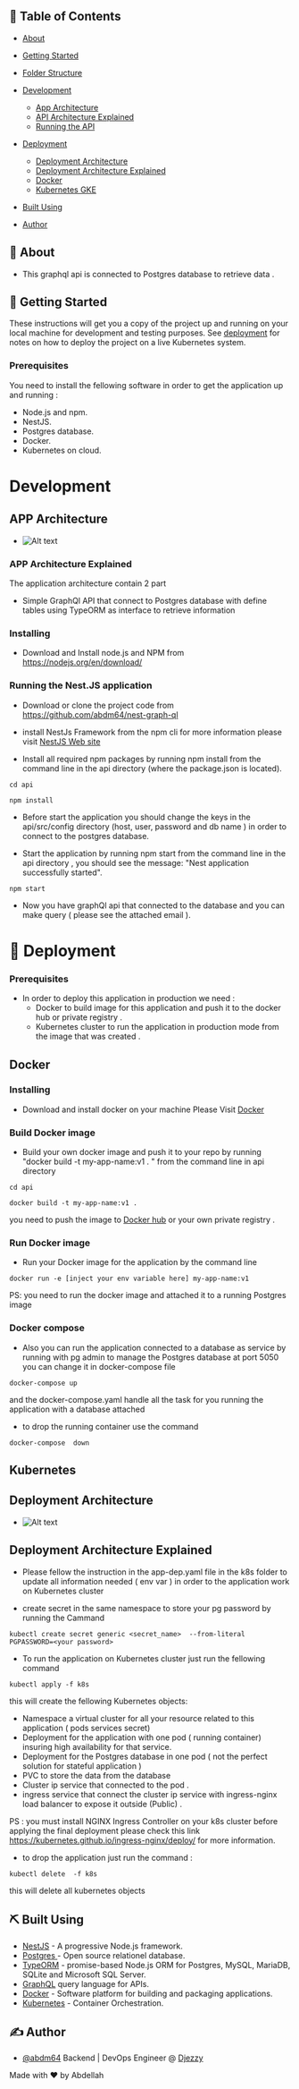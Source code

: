 ## 📝 Table of Contents

- [About](#about)
- [Getting Started](#getting_started)
- [Folder Structure](#folder)
- [Development ](#development)

  - [App Architecture](#app-archi)
  - [API Architecture Explained](#app-exp)
  - [Running the API](#app-run)

- [Deployment ](#deployment)
  - [Deployment Architecture](#dep-archi)
  - [Deployment Architecture Explained](#dep-exp)
  - [Docker](#docker)
  - [Kubernetes GKE](#k8s)
- [Built Using](#built_using)
- [Author](#authors)

## 🧐 About <a name = "about"></a>

- This graphql api is connected to Postgres database to retrieve data .

## 🏁 Getting Started <a name = "getting_started"></a>

These instructions will get you a copy of the project up and running on your local machine for development and testing purposes. See [deployment](#deployment) for notes on how to deploy the project on a live  Kubernetes system.

### Prerequisites

You need to install the fellowing software in order to get the application up and running :

- Node.js and npm.
- NestJS.
- Postgres database. 
- Docker.
- Kubernetes on cloud.


# Development <a name = "development"></a>

## APP Architecture <a name = "app-archi"></a>

- ![Alt text](./images/app-archi.png?raw=true "Title") 

### APP Architecture Explained <a name = "app-exp"></a>

The application architecture contain 2 part

- Simple  GraphQl API  that connect to Postgres  database with define tables  using TypeORM  as interface to retrieve information 


### Installing

- Download and Install node.js and NPM from https://nodejs.org/en/download/ 

### Running the Nest.JS application <a name = "app-run"></a>

- Download or clone the project code from https://github.com/abdm64/nest-graph-ql

- install NestJs Framework from the npm cli  for more information please visit [NestJS Web site](https://nestjs.com/) 

- Install all required npm packages by running npm install from the command line in the api  directory  (where the package.json is located).

```
cd api
```

```
npm install
```

- Before start the application you should change the  keys in the api/src/config directory (host, user, password and db name ) in order to connect to the postgres  database.

- Start the application by running npm start from the command line in the api directory , you should see the message:  "Nest application successfully started".


```
npm start
```

- Now you have   graphQl api that connected to the database and you can make query ( please see the attached  email ).  

# 🚀 Deployment <a name = "deployment"></a>

### Prerequisites

- In order to deploy this application in production we need :
  - Docker to build image for this application and push it to the docker hub or private registry .
  - Kubernetes cluster to run the application in production mode from the image that was created .

## Docker <a name = "docker"></a>

### Installing

- Download and install docker on your machine Please Visit [Docker](https://www.docker.com/) 

### Build Docker image

- Build your own docker image and push it to your repo by running "docker build -t my-app-name:v1 . "
  from the command line in api directory

```
cd api
```

```
docker build -t my-app-name:v1 .
```

you need to push the image to [Docker hub](https://hub.docker.com) or your own private  registry .

### Run Docker image

- Run your Docker image for the application by the command line

```
docker run -e [inject your env variable here] my-app-name:v1

```
PS: you need to run the docker image and attached it to a  running Postgres image 

### Docker compose

- Also you can run the application  connected to a database as service by running with pg admin to manage the Postgres database  at port 5050 you can change it in docker-compose  file 

```
docker-compose up
```

and the docker-compose.yaml handle all the task for you running the application with a  database attached 

- to drop the running container use the command

```
docker-compose  down
```

## Kubernetes <a name = "k8s"></a>

## Deployment Architecture <a name = "dep-archi"></a>

- ![Alt text](./images/heyday-dep-archi.png?raw=true "Title")

## Deployment Architecture Explained <a name = "dep-exp"></a>

- Please fellow the instruction in the app-dep.yaml file in the k8s folder to update all information needed ( env var ) in order to the application work on Kubernetes cluster

- create secret in the same namespace to store your pg password by running the Cammand 

```
kubectl create secret generic <secret_name>  --from-literal  PGPASSWORD=<your password>
```

- To run the application on Kubernetes cluster  just run the fellowing command

```
kubectl apply -f k8s

```

 this will create the fellowing  Kubernetes objects:

  - Namespace a virtual cluster for all your resource related to this application ( pods services secret)
  - Deployment for the application with one pod ( running container) insuring high availability for that service. 
  - Deployment for the Postgres database in one pod  ( not the perfect solution for stateful application )
  - PVC to store the data from the database 
  - Cluster ip service that connected to the pod .
  - ingress service that connect the cluster ip service with ingress-nginx load balancer to expose it outside (Public) .

 PS : you must install NGINX Ingress Controller on your k8s cluster before applying the final deployment please check this link https://kubernetes.github.io/ingress-nginx/deploy/ for more information. 

- to drop the application just run the command :

```
kubectl delete  -f k8s

```
this will delete all kubernetes objects

## ⛏️ Built Using <a name = "built_using"></a>


- [NestJS](https://nestjs.com/) - A progressive Node.js framework.
- [Postgres ](https://www.postgresql.org/) - Open source relationel database.
- [TypeORM](https://typeorm.io/#/) - promise-based Node.js ORM for Postgres, MySQL, MariaDB, SQLite and Microsoft SQL Server.
- [GraphQL](https://graphql.org/) query language for APIs.
- [Docker](https://www.docker.com/) - Software platform for building and packaging applications.
- [Kubernetes](https://kubernetes.io/) - Container Orchestration.


## ✍️ Author <a name = "authors"></a>

- [@abdm64](https://github.com/abdm64) Backend | DevOps Engineer @ [Djezzy](http://www.djezzy.dz/)

Made with ❤️   by Abdellah
